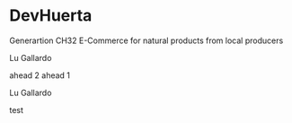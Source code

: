 # DevHuerta
Generartion CH32 E-Commerce for natural products from local producers

Lu Gallardo


ahead 2
ahead 1


Lu Gallardo

test
